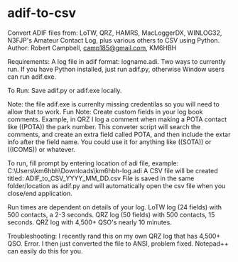 # adif-to-csv
  Convert ADIF files from:  LoTW, QRZ, HAMRS, MacLoggerDX, WINLOG32, N3FJP's Amateur Contact Log, plus various others to CSV using Python.
  Author: Robert Campbell, camp185@gmail.com, KM6HBH

Requirements: 
  A log file in adif format: logname.adi. Two ways to currently run. If you have Python installed, just run adif.py, otherwise Window users can run adif.exe.

To Run: 
  Save adif.py or adif.exe locally. 
  
  Note: the file adif.exe is currenlty missing credentilas so you will need to allow that to work.
  Fun Note: Create custom fields in your log book comments. Example, in QRZ I log a comment when making a POTA contact like ((POTA)) the park number. This conveter script will search the comments, and create an extra field called POTA, and then include the extar info after the field name. You could use it for anything like ((SOTA)) or ((ICOMS)) or whatever.
  
  To run, fill prompt by entering location of adi file, example: C:\Users\km6hbh\Downloads\km6hbh-log.adi
  A CSV file will be created titled: ADIF_to_CSV_YYYY_MM_DD.csv
  File is saved in the same folder/location as adif.py and will automatically open the csv file when you close/end application.
  
  Run times are dependent on details of your log. LoTW log (24 fields) with 500 contacts, a 2-3 seconds. QRZ log (50 fields) with 500 contacts, 15 seconds. QRZ log with 4,500+ QSO's nearly 10 minutes.

  Troubleshooting: I recently rand this on my own QRZ log that has 4,500+ QSO. Error. I then just converted the file to ANSI, problem fixed. Notepad++ can easily do this for you.
